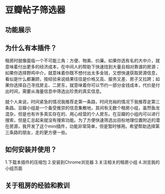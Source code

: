 # 豆瓣帖子筛选器

## 功能展示

## 为什么有本插件？
租房时就像面临一个不可能三角：方便、物美、价廉。如果你选有名的大中介，就意味着付出更多的经济成本，在中间人的帮助下快速找到大量且相对靠谱的房源；如果你选择野鸡中介，就意味着你既不想付出太多金钱，又想快速获取房源信息，看似是什么都兼顾，按经验来说结果往往是价格又高、服务又差、房子又拉跨；如果你选择自己寻找房主、二房东，就意味着你可以节约一部分金钱成本，代价是付出时间，需要从海量信息中筛选出珍贵的真实信息。

就个人来说，时间紧急的情况我推荐走第一条路，时间充裕的情况下我推荐走第三条路。豆瓣小组是一个备受推崇的信息集散地，其间有无数个租房小组，虽然鱼龙混杂，但是也有许多真实存在的、用心经营的个人房东。在豆瓣的小组内可以进行搜索，但是汇总起来就没有搜索功能。为了方便快速筛选出目标地理位置附近的潜在房源，我开发了这个mini插件，功能非常简单，但是暂时够用。希望帮助选择第三条路的朋友，走的更方便一些。

## 如何安装并使用？
1.下载本插件的压缩包
2.安装到Chrome浏览器
3.关注相关的租房小组
4.浏览我的小组页面

## 关于租房的经验和教训

